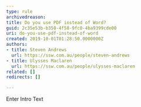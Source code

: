 ```yaml
---
type: rule
archivedreason: 
title: Do you use PDF instead of Word?
guid: 2c35e53b-b350-4f58-9fc0-4ba9399cde00
uri: do-you-use-pdf-instead-of-word
created: 2019-10-01T01:28:50.0000000Z
authors:
- title: Steven Andrews
  url: https://ssw.com.au/people/steven-andrews
- title: Ulysses Maclaren
  url: https://ssw.com.au/people/ulysses-maclaren
related: []
redirects: []

---
```



Enter Intro Text
<br><excerpt class='endintro'></excerpt><br>



